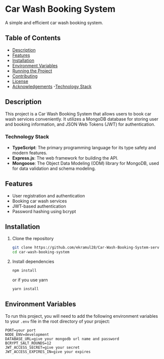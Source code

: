 # Car Wash Booking System

A simple and efficient car wash booking system.

## Table of Contents

- [Description](#description)
- [Features](#features)
- [Installation](#installation)
- [Environment Variables](#environment-variables)
- [Running the Project](#running-the-project)
- [Contributing](#contributing)
- [License](#license)
- [Acknowledgements](#acknowledgements) -[Technology Stack](#technology-stack)

## Description

This project is a Car Wash Booking System that allows users to book car wash services conveniently. It utilizes a MongoDB database for storing user and booking information, and JSON Web Tokens (JWT) for authentication.

### Technology Stack

- **TypeScript**: The primary programming language for its type safety and modern features.
- **Express.js**: The web framework for building the API.
- **Mongoose**: The Object Data Modeling (ODM) library for MongoDB, used for data validation and schema modeling.

## Features

- User registration and authentication
- Booking car wash services
- JWT-based authentication
- Password hashing using bcrypt

## Installation

1. Clone the repository

   ```bash
   git clone https://github.com/ekramul28/Car-Wash-Booking-System-server.git
   cd car-wash-booking-system
   ```

2. Install dependencies

   ```bash
   npm install
   ```

   or if you use yarn

   ```bash
   yarn install
   ```

## Environment Variables

To run this project, you will need to add the following environment variables to your `.env` file in the root directory of your project:

```plaintext
PORT=your port
NODE_ENV=development
DATABASE_URL=give your mongodb url name and password
BCRYPT_SALT_ROUNDS=12
JWT_ACCESS_SECRET=give your secret
JWT_ACCESS_EXPIRES_IN=give your expires
```
